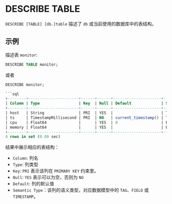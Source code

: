 # DESCRIBE TABLE

`DESCRIBE [TABLE] [db.]table` 描述了 `db` 或当前使用的数据库中的表结构。

## 示例

描述表 `monitor`:

```sql
DESCRIBE TABLE monitor;
```

或者

```sql
DESCRIBE monitor;
```

```sql
```sql
+--------+----------------------+------+------+---------------------+---------------+
| Column | Type                 | Key  | Null | Default             | Semantic Type |
+--------+----------------------+------+------+---------------------+---------------+
| host   | String               | PRI  | YES  |                     | TAG           |
| ts     | TimestampMillisecond | PRI  | NO   | current_timestamp() | TIMESTAMP     |
| cpu    | Float64              |      | YES  | 0                   | FIELD         |
| memory | Float64              |      | YES  |                     | FIELD         |
+--------+----------------------+------+------+---------------------+---------------+
4 rows in set (0.00 sec)
```

结果中展示相应的表结构：

* `Column`: 列名
* `Type`: 列类型
* `Key`: `PRI` 表示该列在 `PRIMARY KEY` 约束里。
* `Null`: `YES` 表示可以为空，否则为 `NO`
* `Default`: 列的默认值
* `Semantic Type`：该列的语义类型，对应数据模型中的 `TAG`、`FIELD` 或 `TIMESTAMP`。
